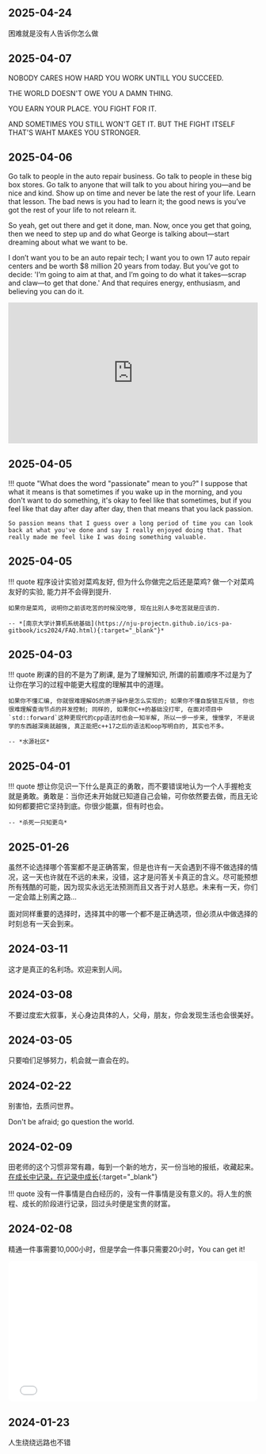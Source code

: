 ## 2025-04-24
困难就是没有人告诉你怎么做

## 2025-04-07

NOBODY CARES HOW HARD YOU WORK UNTILL YOU SUCCEED.

THE WORLD DOESN'T OWE YOU A DAMN THING.

YOU EARN YOUR PLACE. YOU FIGHT FOR IT.

AND SOMETIMES YOU STILL WON'T GET IT. BUT THE FIGHT ITSELF THAT'S WAHT MAKES YOU STRONGER.

## 2025-04-06

Go talk to people in the auto repair business. Go talk to people in these big box stores. Go talk to anyone that will talk to you about hiring you—and be nice and kind. Show up on time and never be late the rest of your life. Learn that lesson. The bad news is you had to learn it; the good news is you’ve got the rest of your life to not relearn it.

So yeah, get out there and get it done, man. Now, once you get that going, then we need to step up and do what George is talking about—start dreaming about what we want to be.

I don’t want you to be an auto repair tech; I want you to own 17 auto repair centers and be worth $8 million 20 years from today. But you’ve got to decide: 'I’m going to aim at that, and I’m going to do what it takes—scrap and claw—to get that done.' And that requires energy, enthusiasm, and believing you can do it.

<div style="position: relative; width: 100%; padding-bottom: 56.25%; overflow: hidden;">
  <iframe 
    style="position: absolute; top: 0; left: 0; width: 100%; height: 100%;"
    src="https://www.youtube.com/embed/kwwEFnhogr8?si=iiyJLe9Botq14022"
    title="YouTube video player"
    frameborder="0"
    allow="accelerometer; autoplay; clipboard-write; encrypted-media; gyroscope; picture-in-picture; web-share"
    referrerpolicy="strict-origin-when-cross-origin"
    allowfullscreen
  ></iframe>
</div>


## 2025-04-05
!!! quote "What does the word "passionate" mean to you?"
    I suppose that what it means is that sometimes if you wake up in the morning, and you don't want to do something, it's okay to feel like that sometimes, but if you feel like that day after day after day, then that means that you lack passion.

    So passion means that I guess over a long period of time you can look back at what you've done and say I really enjoyed doing that. That really made me feel like I was doing something valuable.

## 2025-04-05
!!! quote
    程序设计实验对菜鸡友好, 但为什么你做完之后还是菜鸡? 做一个对菜鸡友好的实验, 能力并不会得到提升.

    如果你是菜鸡, 说明你之前该吃苦的时候没吃够, 现在比别人多吃苦就是应该的.

    -- *[南京大学计算机系统基础](https://nju-projectn.github.io/ics-pa-gitbook/ics2024/FAQ.html){:target="_blank"}*



## 2025-04-03
!!! quote
    刷课的目的不是为了刷课, 是为了理解知识, 所谓的前置顺序不过是为了让你在学习的过程中能更大程度的理解其中的道理。

    如果你不懂汇编, 你就很难理解OS的原子操作是怎么实现的; 如果你不懂自旋锁互斥锁, 你也很难理解查询节点的并发控制; 同样的, 如果你C++的基础没打牢, 在面对项目中`std::forward`这种更现代的cpp语法时也会一知半解, 所以一步一步来, 慢慢学, 不是说学的东西越深奥就越强, 真正能把c++17之后的语法和oop写明白的, 其实也不多。

    -- *水源社区*


## 2025-04-01
!!! quote
    想让你见识一下什么是真正的勇敢，而不要错误地认为一个人手握枪支就是勇敢。勇敢是：当你还未开始就已知道自己会输，可你依然要去做，而且无论如何都要把它坚持到底。你很少能赢，但有时也会。
    
    -- *杀死一只知更鸟*


## 2025-01-26
虽然不论选择哪个答案都不是正确答案，但是也许有一天会遇到不得不做选择的情况，这一天也许就在不远的未来，没错，这才是问答关卡真正的含义。尽可能预想所有残酷的可能，因为现实永远无法预测而且又吝于对人慈悲。未来有一天，你们一定会踏上别离之路...

面对同样重要的选择时，选择其中的哪一个都不是正确选项，但必须从中做选择的时刻总有一天会到来。


## 2024-03-11
这才是真正的名利场。欢迎来到人间。

## 2024-03-08
不要过度宏大叙事，关心身边具体的人，父母，朋友，你会发现生活也会很美好。

## 2024-03-05
只要咱们足够努力，机会就一直会在的。

## 2024-02-22
别害怕，去质问世界。

Don't be afraid; go question the world.

## 2024-02-09
田老师的这个习惯非常有趣，每到一个新的地方，买一份当地的报纸，收藏起来。[在成长中记录，在记录中成长](https://www.bilibili.com/video/BV1q6421u7XP/?spm_id_from=333.1365.list.card_archive.click&vd_source=a69c9948d8c31b427ccd421455913cab){:target="_blank"}

!!! quote
    没有一件事情是白白经历的，没有一件事情是没有意义的。将人生的旅程、成长的阶段进行记录，回过头时便是宝贵的财富。

## 2024-02-08
精通一件事需要10,000小时，但是学会一件事只需要20小时，You can get it!

<div style="position: relative; width: 100%; padding-bottom: 56.25%; overflow: hidden; border-radius: 8px;">
  <iframe
    style="position: absolute; top: 0; left: 0; width: 100%; height: 100%;"
    src="//player.bilibili.com/player.html?aid=50668972&bvid=BV144411b7Uk&cid=88706634&p=1&autoplay=0&muted=0"
    scrolling="no"
    frameborder="no"
    allowfullscreen
  ></iframe>
</div>

## 2024-01-23
人生绕绕远路也不错



